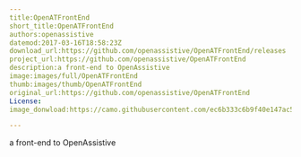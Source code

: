 ```yaml
---
title:OpenATFrontEnd
short_title:OpenATFrontEnd
authors:openassistive
datemod:2017-03-16T18:58:23Z
download_url:https://github.com/openassistive/OpenATFrontEnd/releases
project_url:https://github.com/openassistive/OpenATFrontEnd
description:a front-end to OpenAssistive
image:images/full/OpenATFrontEnd
thumb:images/thumb/OpenATFrontEnd
original_url:https://github.com/openassistive/OpenATFrontEnd
License:
image_donwload:https://camo.githubusercontent.com/ec6b333c6b9f40e147ac51e44af5173efd614a0d/68747470733a2f2f7472617669732d63692e6f72672f6f70656e6173736973746976652f4f70656e415446726f6e74456e642e7376673f6272616e63683d6d6173746572

---
```

a front-end to OpenAssistive